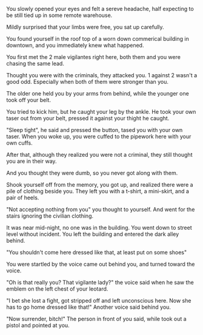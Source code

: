 You slowly opened your eyes and felt a sereve headache, half expecting to be still tied up in some remote warehouse.

Mildly surprised that your limbs were free, you sat up carefully.

You found yourself in the roof top of a worn down commerical building in downtown, and you immediately knew what happened.

You first met the 2 male vigilantes right here, both them and you were chasing the same lead.

Thought you were with the criminals, they attacked you. 1 against 2 wasn't a good odd. Especially when both of them were stronger than you.

The older one held you by your arms from behind, while the younger one took off your belt.

You tried to kick him, but he caught your leg by the ankle. He took your own taser out from your belt, pressed it against your thight he caught.

"Sleep tight", he said and pressed the button, tased you with your own taser. When you woke up, you were cuffed to the pipework here with your own cuffs.

After that, although they realized you were not a criminal, they still thought you are in their way.

And you thought they were dumb, so you never got along with them.

Shook yourself off from the memory, you got up, and realized there were a pile of clothing beside you. They left you with a t-shirt, a mini-skirt, and a pair of heels.

"Not accepting nothing from you" you thought to yourself. And went for the stairs ignoring the civilian clothing.

It was near mid-night, no one was in the building. You went down to street level without incident. You left the building and entered the dark alley behind.

"You shouldn't come here dressed like that, at least put on some shoes"

You were startled by the voice came out behind you, and turned toward the voice.

"Oh is that really you? That vigilante lady?" the voice said when he saw the emblem on the left chest of your leotard.

"I bet she lost a fight, got stripped off and left unconscious here. Now she has to go home dressed like that!" Another voice said behind you.

"Now surrender, bitch!" The person in front of you said, while took out a pistol and pointed at you.
